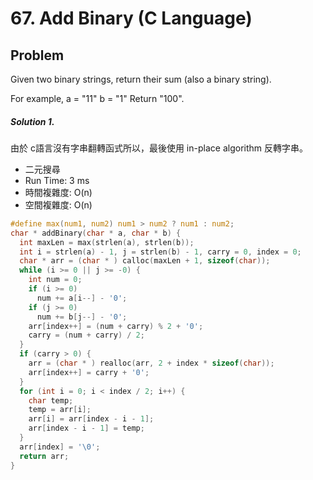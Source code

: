 #  67. Add Binary (C Language)

## Problem

Given two binary strings, return their sum (also a binary string).

For example,
a = "11"
b = "1"
Return "100".

##### Solution 1.

由於 c語言沒有字串翻轉函式所以，最後使用 in-place algorithm 反轉字串。

- 二元搜尋
- Run Time: 3 ms
- 時間複雜度: O(n)
- 空間複雜度: O(n)

```c
#define max(num1, num2) num1 > num2 ? num1 : num2;
char * addBinary(char * a, char * b) {
  int maxLen = max(strlen(a), strlen(b));
  int i = strlen(a) - 1, j = strlen(b) - 1, carry = 0, index = 0;
  char * arr = (char * ) calloc(maxLen + 1, sizeof(char));
  while (i >= 0 || j >= -0) {
    int num = 0;
    if (i >= 0)
      num += a[i--] - '0';
    if (j >= 0)
      num += b[j--] - '0';
    arr[index++] = (num + carry) % 2 + '0';
    carry = (num + carry) / 2;
  }
  if (carry > 0) {
    arr = (char * ) realloc(arr, 2 + index * sizeof(char));
    arr[index++] = carry + '0';
  }
  for (int i = 0; i < index / 2; i++) {
    char temp;
    temp = arr[i];
    arr[i] = arr[index - i - 1];
    arr[index - i - 1] = temp;
  }
  arr[index] = '\0';
  return arr;
}
```
